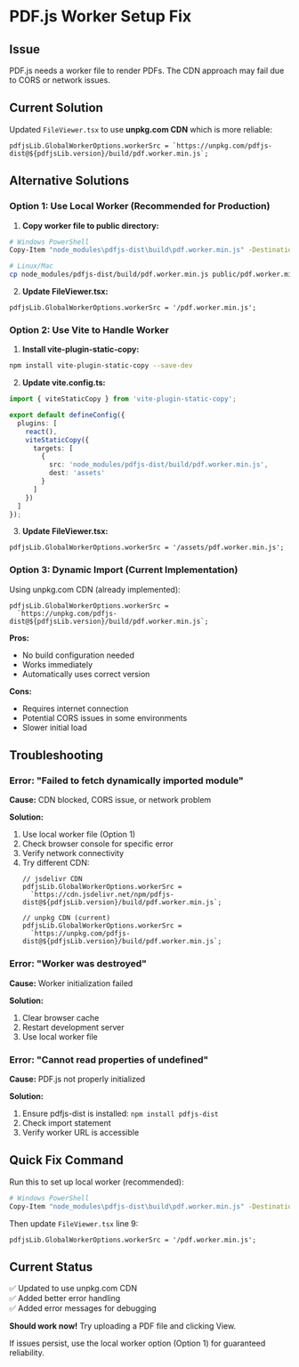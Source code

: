# PDF.js Worker Setup Fix

## Issue
PDF.js needs a worker file to render PDFs. The CDN approach may fail due to CORS or network issues.

## Current Solution
Updated `FileViewer.tsx` to use **unpkg.com CDN** which is more reliable:
```tsx
pdfjsLib.GlobalWorkerOptions.workerSrc = `https://unpkg.com/pdfjs-dist@${pdfjsLib.version}/build/pdf.worker.min.js`;
```

## Alternative Solutions

### Option 1: Use Local Worker (Recommended for Production)

1. **Copy worker file to public directory:**
```bash
# Windows PowerShell
Copy-Item "node_modules\pdfjs-dist\build\pdf.worker.min.js" -Destination "public\pdf.worker.min.js"

# Linux/Mac
cp node_modules/pdfjs-dist/build/pdf.worker.min.js public/pdf.worker.min.js
```

2. **Update FileViewer.tsx:**
```tsx
pdfjsLib.GlobalWorkerOptions.workerSrc = '/pdf.worker.min.js';
```

### Option 2: Use Vite to Handle Worker

1. **Install vite-plugin-static-copy:**
```bash
npm install vite-plugin-static-copy --save-dev
```

2. **Update vite.config.ts:**
```typescript
import { viteStaticCopy } from 'vite-plugin-static-copy';

export default defineConfig({
  plugins: [
    react(),
    viteStaticCopy({
      targets: [
        {
          src: 'node_modules/pdfjs-dist/build/pdf.worker.min.js',
          dest: 'assets'
        }
      ]
    })
  ]
});
```

3. **Update FileViewer.tsx:**
```tsx
pdfjsLib.GlobalWorkerOptions.workerSrc = '/assets/pdf.worker.min.js';
```

### Option 3: Dynamic Import (Current Implementation)

Using unpkg.com CDN (already implemented):
```tsx
pdfjsLib.GlobalWorkerOptions.workerSrc = 
  `https://unpkg.com/pdfjs-dist@${pdfjsLib.version}/build/pdf.worker.min.js`;
```

**Pros:**
- No build configuration needed
- Works immediately
- Automatically uses correct version

**Cons:**
- Requires internet connection
- Potential CORS issues in some environments
- Slower initial load

## Troubleshooting

### Error: "Failed to fetch dynamically imported module"

**Cause:** CDN blocked, CORS issue, or network problem

**Solution:**
1. Use local worker file (Option 1)
2. Check browser console for specific error
3. Verify network connectivity
4. Try different CDN:
   ```tsx
   // jsdelivr CDN
   pdfjsLib.GlobalWorkerOptions.workerSrc = 
     `https://cdn.jsdelivr.net/npm/pdfjs-dist@${pdfjsLib.version}/build/pdf.worker.min.js`;
   
   // unpkg CDN (current)
   pdfjsLib.GlobalWorkerOptions.workerSrc = 
     `https://unpkg.com/pdfjs-dist@${pdfjsLib.version}/build/pdf.worker.min.js`;
   ```

### Error: "Worker was destroyed"

**Cause:** Worker initialization failed

**Solution:**
1. Clear browser cache
2. Restart development server
3. Use local worker file

### Error: "Cannot read properties of undefined"

**Cause:** PDF.js not properly initialized

**Solution:**
1. Ensure pdfjs-dist is installed: `npm install pdfjs-dist`
2. Check import statement
3. Verify worker URL is accessible

## Quick Fix Command

Run this to set up local worker (recommended):

```bash
# Windows PowerShell
Copy-Item "node_modules\pdfjs-dist\build\pdf.worker.min.js" -Destination "public\pdf.worker.min.js"
```

Then update `FileViewer.tsx` line 9:
```tsx
pdfjsLib.GlobalWorkerOptions.workerSrc = '/pdf.worker.min.js';
```

## Current Status

✅ Updated to use unpkg.com CDN  
✅ Added better error handling  
✅ Added error messages for debugging  

**Should work now!** Try uploading a PDF file and clicking View.

If issues persist, use the local worker option (Option 1) for guaranteed reliability.
